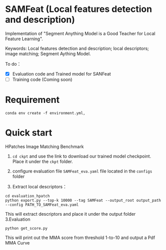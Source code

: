 # SAMFeat (Local features detection and description)

Implementation of "Segment Anything Model is a Good Teacher for Local Feature Learning".

Keywords: Local features detection and description; local descriptors; image matching; Segment Aything Model.

To do：
- [x] Evaluation code and Trained model for SANFeat
- [ ] Training code (Coming soon)

# Requirement
```
conda env create -f environment.yml,
```

# Quick start
HPatches Image Matching Benchmark

1. ```cd ckpt``` and use the link to download our trained model checkpoint. Place it under the ```ckpt``` folder.

2. configure evaluation file ```SAMFeat_eva.yaml``` file located in the ```configs``` folder

3. Extract local descriptors：
```
cd evaluation_hpatch
python export.py --top-k 10000 --tag SAMFeat --output_root output_path --config PATH_TO_SAMFeat_eva.yaml
```
This will extract descriptors and place it under the output folder
3.Evaluation
```
python get_score.py
```
This will print out the MMA score from threshold 1-to-10 and output a Pdf MMA Curve
